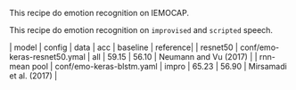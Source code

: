This recipe do emotion recognition on IEMOCAP.

This recipe do emotion recognition on `improvised` and `scripted` speech.

| model | config | data |  acc | baseline | reference|
| resnet50 | conf/emo-keras-resnet50.ymal | all | 59.15 | 56.10 | Neumann and Vu (2017) |
| rnn-mean pool | conf/emo-keras-blstm.yaml | impro |  65.23 | 56.90 | Mirsamadi et al. (2017) |
